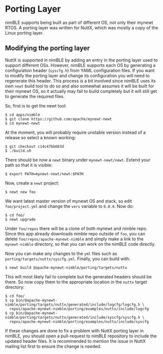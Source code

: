 Porting Layer
=============

nimBLE supports being built as part of different OS, not only their
mynewt RTOS. A porting layer was written for NuttX, which was mostly a
copy of the Linux porting layer.

Modifying the porting layer
---------------------------

NuttX is supported in nimBLE by adding an entry in the porting layer
used to support different OSs. However, nimBLE supports each OS by
generating a configuration header (`syscfg.h`) from YAML configuration
files. If you want to modify the porting layer and change its
configuration you will need to regenerate this header. This process is a
bit involved since nimBLE uses its own `newt` build tool to do so and
also somewhat assumes it will be built for their mynewt OS, so it
actually may fail to build completely but it will still get to generate
the required files.

So, first is to get the newt tool:

    $ cd apps/nimble
    $ git clone https://github.com/apache/mynewt-newt
    $ cd mynewt-newt

At the moment, you will probably require unstable version instead of a
release so select a known working:

    $ git checkout c14c47bb683d
    $ ./build.sh

There should be now a `newt` binary under `mynewt-newt/newt`. Extend
your path so that it is visible:

    $ export PATH=mynewt-newt/newt:$PATH

Now, create a `newt` project:

    $ newt new foo

We want latest master version of mynewt OS and stack, so edit
`foo/project.yml` and change the `vers` variable to `0.0.0`. Now do:

    $ cd foo/
    $ newt upgrade

Under `foo/repos` there will be a clone of both mynewt and nimble repo.
Since this app already downloads nimble repo outside of `foo`, you can
delete `foo/repos/apache-mynewt-nimble` and simply make a link to the
`mynewt-nimble` directory, so that you can work on the nimBLE code
directly.

Now you can make any changes to the `yml` files such as
`porting/targets/nuttx/syscfg.yml`. Finally, you can build with:

    $ newt build @apache-mynewt-nimble/porting/targets/nuttx

This will most likely fail to complete but the generated headers should
be there. So now copy them to the appropriate location in the `nuttx`
target directory:

    $ cd foo/
    $ cp bin/@apache-mynewt-nimble/porting/targets/nuttx/generated/include/logcfg/logcfg.h \
      repos/apache-mynewt-nimble/porting/examples/nuttx/include/logcfg
    $ cp bin/@apache-mynewt-nimble/porting/targets/nuttx/generated/include/syscfg/syscfg.h \
      repos/apache-mynewt-nimble/porting/examples/nuttx/include/syscfg

If these changes are done to fix a problem with NuttX porting layer in
nimBLE, you should open a pull-request to nimBLE repository to include
the updated header files. It is recommended to mention the issue in
NuttX mailing list first to ensure the change is needed.
